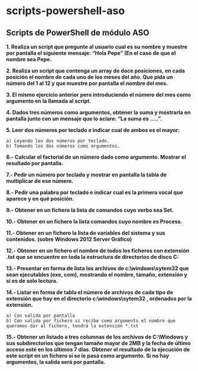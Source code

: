 # scripts-powershell-aso
## Scripts de PowerShell de módulo ASO

**1. Realiza un script que pregunte al usuario cual es su nombre y muestre por pantalla el siguiente mensaje: “Hola Pepe” (En el caso de que el nombre sea Pepe.**

**2. Realiza un script que contenga un array de doce posiciones, en cada posición el nombre de cada uno de los meses del año. Que pida un número del 1 al 12 y que muestre por pantalla el nombre del mes.**

**3. El mismo ejercicio anterior pero introduciendo el número del mes como argumento en la llamada al script.**

**4. Dados tres números como argumentos, obtener la suma y mostrarla en pantalla junto con un mensaje que lo aclare: “La suma es …..”.**

**5. Leer dos números por teclado e indicar cual de ambos es el mayor:**

    a) Leyendo los dos números por teclado.
    b) Tomando los dos números como argumentos.

**6.- Calcular el factorial de un número dado como argumento. Mostrar el resultado por pantalla.**

**7.- Pedir un número por teclado y mostrar en pantalla la tabla de multiplicar de ese número.**

**8.- Pedir una palabra por teclado e indicar cual es la primera vocal que aparece y en qué posición.**

**9.- Obtener en un fichero la lista de comandos cuyo verbo sea Set.**

**10.- Obtener en un fichero la lista comandos cuyo nombre es Process.**

**11.- Obtener en un fichero la lista de variables del sistema y sus contenidos. (sobre Windows 2012 Server Gráfico)**

**12.- Obtener en un fichero el nombre de todos los ficheros con extensión .txt que se encuentre en toda la estructura de directorios de disco C:**

**13.- Presentar en forma de lista los archivos de c:\windows\sytem32 que sean ejecutables (exe, com), mostrando el nombre, tamaño, extensión y si es de solo lectura.**

**14.- Listar en forma de tabla el número de archivos de cada tipo de extensión que hay en el directorio c:\windows\sytem32 , ordenados por la extensión.**

    a) Con salida por pantalla
    b) Con salida por fichero si recibe como argumento el nombre que queremos dar al fichero, tendrá la extensión *.txt

**15.- Obtener un listado a tres columnas de los archivos de C:\Windows y sus subdirectorios que tengan tamaño mayor de 2MB y la fecha de último acceso esté en los últimos 7 días. Obtener el resultado de la ejecución de este script en un fichero si se le pasa como argumento. Si no hay argumentos, la salida será por pantalla.**